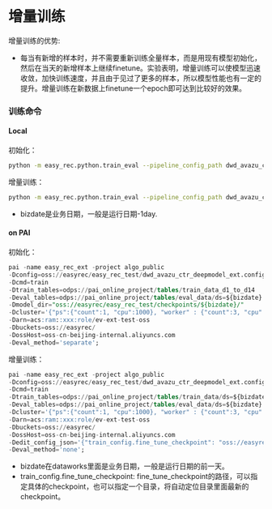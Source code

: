 # 增量训练

增量训练的优势:

- 每当有新增的样本时，并不需要重新训练全量样本，而是用现有模型初始化，然后在当天的新增样本上继续finetune。实验表明，增量训练可以使模型迅速收敛，加快训练速度，并且由于见过了更多的样本，所以模型性能也有一定的提升。增量训练在新数据上finetune一个epoch即可达到比较好的效果。

### 训练命令

#### Local

初始化：

```bash
python -m easy_rec.python.train_eval --pipeline_config_path dwd_avazu_ctr_deepmodel.config
```

增量训练：

```bash
python -m easy_rec.python.train_eval --pipeline_config_path dwd_avazu_ctr_deepmodel.config --edit_config_json='{"train_config.fine_tune_checkpoint": "${bizdate-1}/model.ckpt-50", "train_config.num_steps": 10000}'
```

- bizdate是业务日期，一般是运行日期-1day.

#### on PAI

初始化：

```sql
pai -name easy_rec_ext -project algo_public
-Dconfig=oss://easyrec/easy_rec_test/dwd_avazu_ctr_deepmodel_ext.config
-Dcmd=train
-Dtrain_tables=odps://pai_online_project/tables/train_data_d1_to_d14
-Deval_tables=odps://pai_online_project/tables/eval_data/ds=${bizdate}
-Dmodel_dir="oss://easyrec/easy_rec_test/checkpoints/${bizdate}/"
-Dcluster='{"ps":{"count":1, "cpu":1000}, "worker" : {"count":3, "cpu":1000, "gpu":100, "memory":40000}}'
-Darn=acs:ram::xxx:role/ev-ext-test-oss
-Dbuckets=oss://easyrec/
-DossHost=oss-cn-beijing-internal.aliyuncs.com
-Deval_method='separate';
```

增量训练：

```sql
pai -name easy_rec_ext -project algo_public
-Dconfig=oss://easyrec/easy_rec_test/dwd_avazu_ctr_deepmodel_ext.config
-Dcmd=train
-Dtrain_tables=odps://pai_online_project/tables/train_data/ds=${bizdate}
-Deval_tables=odps://pai_online_project/tables/eval_data/ds=${bizdate}
-Dcluster='{"ps":{"count":1, "cpu":1000}, "worker" : {"count":3, "cpu":1000, "gpu":100, "memory":40000}}'
-Darn=acs:ram::xxx:role/ev-ext-test-oss
-Dbuckets=oss://easyrec/
-DossHost=oss-cn-beijing-internal.aliyuncs.com
-Dedit_config_json='{"train_config.fine_tune_checkpoint": "oss://easyrec/easy_rec_test/checkpoints/${bizdate-1}/"}'
-Deval_method='none';
```

- bizdate在dataworks里面是业务日期，一般是运行日期的前一天。
- train_config.fine_tune_checkpoint:  fine_tune_checkpoint的路径，可以指定具体的checkpoint，也可以指定一个目录，将自动定位目录里面最新的checkpoint。
